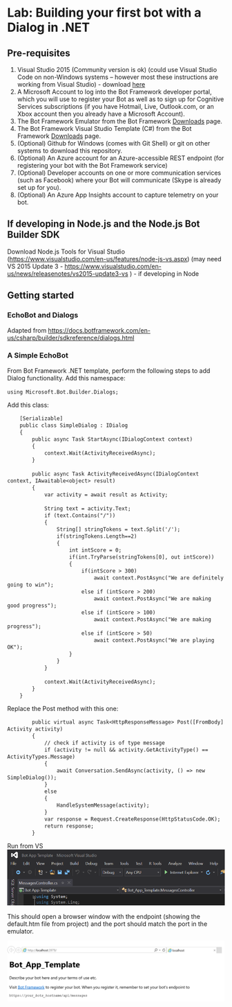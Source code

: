 # Lab:  Building your first bot with a Dialog in .NET

## Pre-requisites
1.	Visual Studio 2015 (Community version is ok) (could use Visual Studio Code on non-Windows systems – however most these instructions are working from Visual Studio) - download [here](https://beta.visualstudio.com/downloads/)
2.	A Microsoft Account to log into the Bot Framework developer portal, which you will use to register your Bot as well as to sign up for Cognitive Services subscriptions (if you have Hotmail, Live, Outlook.com, or an Xbox account then you already have a Microsoft Account).
4.	The Bot Framework Emulator from the Bot Framework [Downloads](https://docs.botframework.com/en-us/downloads/#navtitle) page.
5.	The Bot Framework Visual Studio Template (C#) from the Bot Framework [Downloads](https://docs.botframework.com/en-us/downloads/#navtitle) page.
6.	(Optional) Github for Windows (comes with Git Shell) or git on other systems to download this repository.
7.	(Optional) An Azure account for an Azure-accessible REST endpoint (for registering your bot with the Bot Framework service)
7.	(Optional) Developer accounts on one or more communication services (such as Facebook) where your Bot will communicate (Skype is already set up for you).
8.	(Optional) An Azure App Insights account to capture telemetry on your bot. 

## If developing in Node.js and the Node.js Bot Builder SDK

Download Node.js Tools for Visual Studio (https://www.visualstudio.com/en-us/features/node-js-vs.aspx) (may need VS 2015 Update 3 - https://www.visualstudio.com/en-us/news/releasenotes/vs2015-update3-vs ) - if developing in Node

## Getting started
### EchoBot and Dialogs

Adapted from https://docs.botframework.com/en-us/csharp/builder/sdkreference/dialogs.html

### A Simple EchoBot

From Bot Framework .NET template, perform the following steps to add Dialog functionality.
Add this namespace:

`using Microsoft.Bot.Builder.Dialogs;`

Add this class:

```
    [Serializable]
    public class SimpleDialog : IDialog
    {
        public async Task StartAsync(IDialogContext context)
        {
            context.Wait(ActivityReceivedAsync);
        }

        public async Task ActivityReceivedAsync(IDialogContext context, IAwaitable<object> result)
        {
            var activity = await result as Activity;

            String text = activity.Text;
            if (text.Contains("/"))
            {
                String[] stringTokens = text.Split('/');
                if(stringTokens.Length==2)
                {
                    int intScore = 0;
                    if(int.TryParse(stringTokens[0], out intScore))
                    {
                        if(intScore > 300)
                            await context.PostAsync("We are definitely going to win");
                        else if (intScore > 200)
                            await context.PostAsync("We are making good progress");
                        else if (intScore > 100)
                            await context.PostAsync("We are making progress");
                        else if (intScore > 50)
                            await context.PostAsync("We are playing OK");
                    }
                }
            }

            context.Wait(ActivityReceivedAsync);
        }
    }
```

Replace the Post method with this one:

```
        public virtual async Task<HttpResponseMessage> Post([FromBody] Activity activity)
        {
            // check if activity is of type message
            if (activity != null && activity.GetActivityType() == ActivityTypes.Message)
            {
                await Conversation.SendAsync(activity, () => new SimpleDialog());
            }
            else
            {
                HandleSystemMessage(activity);
            }
            var response = Request.CreateResponse(HttpStatusCode.OK);
            return response;
        }

```

Run from VS
![run from VS](images/vs_run_browser.PNG)

This should open a browser window with the endpoint (showing the default.htm file from project) and the port should match the port in the emulator.

![run from VS](images/defaulthtm.PNG)
